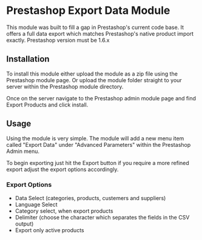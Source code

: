 # Prestashop Export Data Module

This module was built to fill a gap in Prestashop's current code base. It offers a full data export which matches Prestashop's native product import exactly. Prestashop version must be 1.6.x

## Installation
To install this module either upload the module as a zip file using the Prestashop module page. Or upload the module folder straight to your server within the Prestashop module directory.

Once on the server navigate to the Prestashop admin module page and find Export Products and click install.

## Usage
Using the module is very simple. The module will add a new menu item called "Export Data" under "Advanced Parameters" within the Prestashop Admin menu.

To begin exporting just hit the Export button if you require a more refined export adjust the export options accordingly.

### Export Options
- Data Select (categories, products, custemers and suppliers)
- Language Select
- Category select, when export products
- Delimiter (choose the character which separates the fields in the CSV output)
- Export only active products


